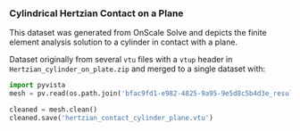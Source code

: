 ### Cylindrical Hertzian Contact on a Plane

This dataset was generated from OnScale Solve and depicts the finite element
analysis solution to a cylinder in contact with a plane.

Dataset originally from several `vtu` files with a `vtup` header in `Hertzian_cylinder_on_plate.zip` and merged to a single dataset with:

```py
import pyvista
mesh = pv.read(os.path.join('bfac9fd1-e982-4825-9a95-9e5d8c5b4d3e_result_1.pvtu'))

cleaned = mesh.clean()
cleaned.save('hertzian_contact_cylinder_plane.vtu')
```
